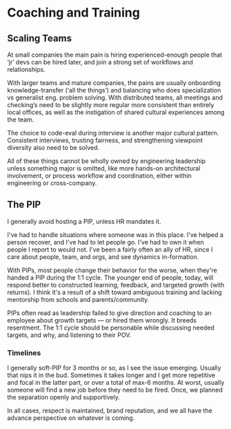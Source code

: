 # Coaching and Training

## Scaling Teams

At small companies the main pain is hiring experienced-enough people that ‘jr’ devs can be hired later, and join a strong set of workflows and relationships.  

With larger teams and mature companies, the pains are usually onboarding knowledge-transfer (‘all the things’) and balancing who does specialization vs generalist eng. problem solving.  With distributed teams,  all meetings and checking’s need to be slightly more regular more consistent than entirely local offices,  as well as the instigation of shared cultural experiences among the team.

The choice to code-eval during interview is another major cultural pattern.  Consistent interviews, trusting fairness, and strengthening viewpoint diversity also need to be solved.

All of these things cannot be wholly owned by engineering leadership unless  something major is omitted, like more hands-on architectural involvement, or process workflow and coordination, either within engineering or cross-company.  

## The PIP

I generally avoid hosting a PIP, unless HR mandates it.  

I've had to handle situations where someone was in this place.  I've helped a person recover, and I've had to let people go.  I've had to own it when people I report to would not.  I've been a fairly often an ally of HR, since I care about people, team, and orgs, and see dynamics in-formation.

With PIPs, most people change their behavior for the worse, when they're handed a PIP during the 1:1 cycle.  The younger end of people, today, will respond better to constructed learning, feedback, and targeted growth (with returns). I think it's a result of a shift toward ambiguous training and lacking mentorship from schools and parents/community.  

PIPs often read as leadership failed to give direction and coaching to an employee about growth targets — or hired them wrongly. It breeds resentment. The 1:1 cycle should be personable while discussing needed targets, and why, and listening to their POV.  

### Timelines

I generally soft-PIP for 3 months or so, as I see the issue emerging.  Usually that nips it in the bud.  Sometimes it takes longer and I get more repetitive and focal in the latter part, or over a total of max-6 months.  At worst, usually someone will find a new job before they need to be fired.  Once, we planned the separation openly and supportively. 

In all cases, respect is maintained, brand reputation, and we all have the advance perspective on whatever is coming. 
